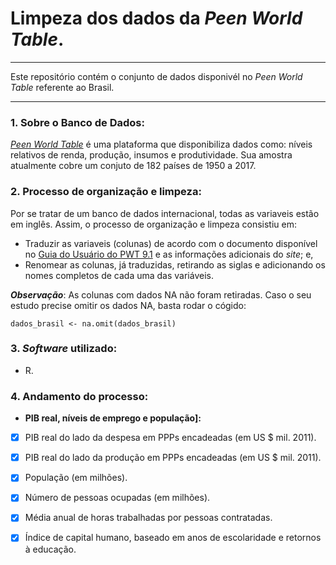 # Limpeza dos dados da *Peen World Table*.
---
Este repositório contém o conjunto de dados disponivél no *Peen World Table* referente ao Brasil. 

---

### 1. **Sobre o Banco de Dados:**

*[Peen World Table](https://www.rug.nl/ggdc/productivity/pwt/?lang=en)* é uma plataforma que disponibiliza dados como: níveis relativos de renda, produção, insumos e produtividade. Sua amostra atualmente cobre um conjuto de 182 países de 1950 a 2017. 

### 2. **Processo de organização e limpeza:**

Por se tratar de um banco de dados internacional, todas as variaveis estão em inglês. Assim, o processo de organização e limpeza consistiu em:

  - Traduzir as variaveis (colunas) de acordo com o documento disponível no [Guia do Usuário do PWT 9.1](https://www.rug.nl/ggdc/docs/pwt91_user_guide_to_data_files.pdf) e as informações adicionais do *site*; e,
  - Renomear as colunas, já traduzidas, retirando as siglas e adicionando os nomes completos de cada uma das variáveis.
  
**_Observação_**: As colunas com dados NA não foram retiradas. Caso o seu estudo precise omitir os dados NA, basta rodar o cógido:
  
  ```
  dados_brasil <- na.omit(dados_brasil)
  
  ``` 
 
### 3. **_Software_ utilizado:**
  - R.

### 4. **Andamento do processo:**

- **PIB real, níveis de emprego e população]:**

- [x] PIB real do lado da despesa em PPPs encadeadas (em US $ mil. 2011).
- [x] PIB real do lado da produção em PPPs encadeadas (em US $ mil. 2011).
- [x] População (em milhões).
- [x] Número de pessoas ocupadas (em milhões).
- [x] Média anual de horas trabalhadas por pessoas contratadas.
- [x] Índice de capital humano, baseado em anos de escolaridade e retornos à educação.



 
